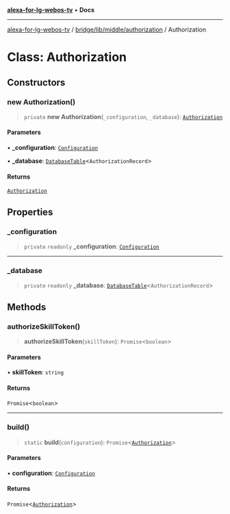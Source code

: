 [**alexa-for-lg-webos-tv**](../../../../../README.md) • **Docs**

***

[alexa-for-lg-webos-tv](../../../../../modules.md) / [bridge/lib/middle/authorization](../README.md) / Authorization

# Class: Authorization

## Constructors

### new Authorization()

> `private` **new Authorization**(`_configuration`, `_database`): [`Authorization`](Authorization.md)

#### Parameters

• **\_configuration**: [`Configuration`](../../../configuration/classes/Configuration.md)

• **\_database**: [`DatabaseTable`](../../../database/classes/DatabaseTable.md)\<`AuthorizationRecord`\>

#### Returns

[`Authorization`](Authorization.md)

## Properties

### \_configuration

> `private` `readonly` **\_configuration**: [`Configuration`](../../../configuration/classes/Configuration.md)

***

### \_database

> `private` `readonly` **\_database**: [`DatabaseTable`](../../../database/classes/DatabaseTable.md)\<`AuthorizationRecord`\>

## Methods

### authorizeSkillToken()

> **authorizeSkillToken**(`skillToken`): `Promise`\<`boolean`\>

#### Parameters

• **skillToken**: `string`

#### Returns

`Promise`\<`boolean`\>

***

### build()

> `static` **build**(`configuration`): `Promise`\<[`Authorization`](Authorization.md)\>

#### Parameters

• **configuration**: [`Configuration`](../../../configuration/classes/Configuration.md)

#### Returns

`Promise`\<[`Authorization`](Authorization.md)\>
